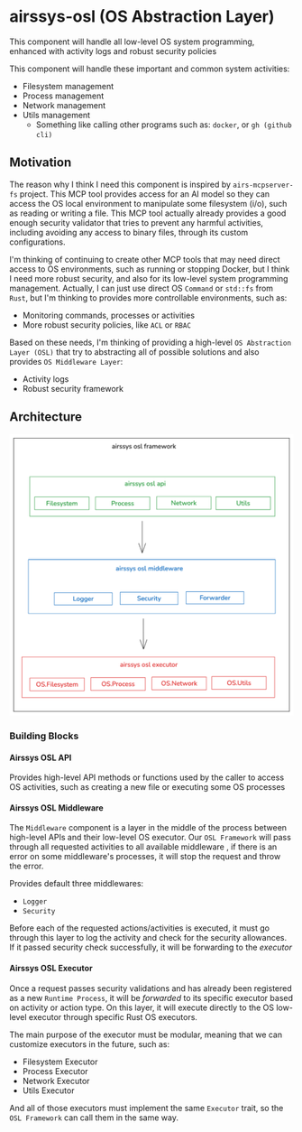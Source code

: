 # airssys-osl (OS Abstraction Layer)

This component will handle all low-level OS system programming, enhanced with activity logs and robust security policies

This component will handle these important and common system activities:
- Filesystem management
- Process management
- Network management
- Utils management
    - Something like calling other programs such as: `docker`, or `gh (github cli)`

## Motivation

The reason why I think I need this component is inspired by `airs-mcpserver-fs` project. This MCP tool provides access for an AI model so they can access the OS local environment to manipulate some filesystem (i/o), such as reading or writing a file. This MCP tool actually already provides a good enough security validator that tries to prevent any harmful activities, including avoiding any access to binary files, through its custom configurations.

I'm thinking of continuing to create other MCP tools that may need direct access to OS environments, such as running or stopping Docker, but I think I need more robust security, and also for its low-level system programming management. Actually, I can just use direct OS `Command` or `std::fs` from `Rust`, but I'm thinking to provides more controllable environments, such as:

- Monitoring commands, processes or activities
- More robust security policies, like `ACL` or `RBAC`

Based on these needs, I'm thinking of providing a high-level `OS Abstraction Layer (OSL)` that try to abstracting all of possible solutions and also provides `OS Middleware Layer`:

- Activity logs
- Robust security framework

## Architecture

![airssys-osl-arch](./assets/image.png)

### Building Blocks

#### Airssys OSL API

Provides high-level API methods or functions used by the caller to access OS activities, such as creating a new file or executing some OS processes

#### Airssys OSL Middleware

The `Middleware` component is a layer in the middle of the process between high-level APIs and their low-level OS executor. Our `OSL Framework` will pass through all requested activities to all available middleware , if there is an error on some middleware's processes, it will stop the request and throw the error.

Provides default three middlewares:

- `Logger`
- `Security`

Before each of the requested actions/activities is executed, it must go through this layer to log the activity and check for the security allowances. If it passed security check successfully, it will be forwarding to the *executor*

#### Airssys OSL Executor

Once a request passes security validations and has already been registered as a new `Runtime Process`, it will be *forwarded* to its specific executor based on activity or action type. On this layer, it will execute directly to the OS low-level executor through specific Rust OS executors. 

The main purpose of the executor must be modular, meaning that we can customize executors in the future, such as:

- Filesystem Executor
- Process Executor
- Network Executor
- Utils Executor

And all of those executors must implement the same `Executor` trait, so the `OSL Framework` can call them in the same way.